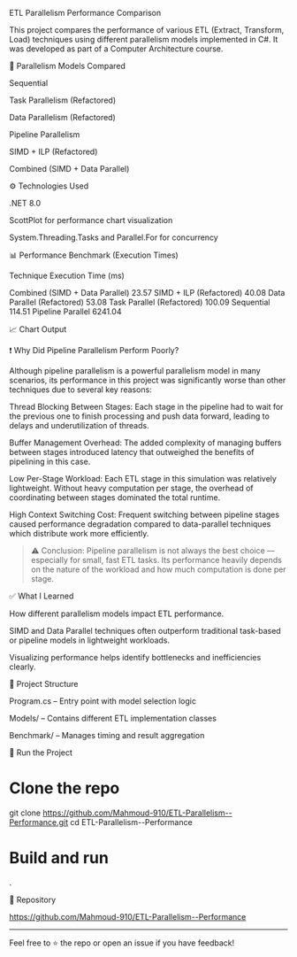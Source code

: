 ETL Parallelism Performance Comparison

This project compares the performance of various ETL (Extract, Transform, Load) techniques using different parallelism models implemented in C#. It was developed as part of a Computer Architecture course.

🧠 Parallelism Models Compared

Sequential

Task Parallelism (Refactored)

Data Parallelism (Refactored)

Pipeline Parallelism

SIMD + ILP (Refactored)

Combined (SIMD + Data Parallel)


⚙ Technologies Used

.NET 8.0

ScottPlot for performance chart visualization

System.Threading.Tasks and Parallel.For for concurrency


📊 Performance Benchmark (Execution Times)

Technique	Execution Time (ms)

Combined (SIMD + Data Parallel)	23.57
SIMD + ILP (Refactored)	40.08
Data Parallel (Refactored)	53.08
Task Parallel (Refactored)	100.09
Sequential	114.51
Pipeline Parallel	6241.04


📈 Chart Output



❗ Why Did Pipeline Parallelism Perform Poorly?

Although pipeline parallelism is a powerful parallelism model in many scenarios, its performance in this project was significantly worse than other techniques due to several key reasons:

Thread Blocking Between Stages: Each stage in the pipeline had to wait for the previous one to finish processing and push data forward, leading to delays and underutilization of threads.

Buffer Management Overhead: The added complexity of managing buffers between stages introduced latency that outweighed the benefits of pipelining in this case.

Low Per-Stage Workload: Each ETL stage in this simulation was relatively lightweight. Without heavy computation per stage, the overhead of coordinating between stages dominated the total runtime.

High Context Switching Cost: Frequent switching between pipeline stages caused performance degradation compared to data-parallel techniques which distribute work more efficiently.


> ⚠ Conclusion:
Pipeline parallelism is not always the best choice — especially for small, fast ETL tasks. Its performance heavily depends on the nature of the workload and how much computation is done per stage.



✅ What I Learned

How different parallelism models impact ETL performance.

SIMD and Data Parallel techniques often outperform traditional task-based or pipeline models in lightweight workloads.

Visualizing performance helps identify bottlenecks and inefficiencies clearly.


📎 Project Structure

Program.cs – Entry point with model selection logic

Models/ – Contains different ETL implementation classes

Benchmark/ – Manages timing and result aggregation


🚀 Run the Project

# Clone the repo
git clone https://github.com/Mahmoud-910/ETL-Parallelism--Performance.git
cd ETL-Parallelism--Performance

# Build and run
.

🔗 Repository

https://github.com/Mahmoud-910/ETL-Parallelism--Performance


---

Feel free to ⭐ the repo or open an issue if you have feedback!
